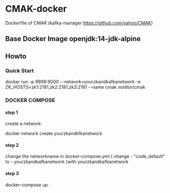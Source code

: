 # CMAK-docker  

 Dockerfile of  CMAK (kafka-manager https://github.com/yahoo/CMAK) 
   
## Base Docker Image  openjdk:14-jdk-alpine  
## Howto   
### Quick Start  
docker run -p 9998:9000 --network=yourzkandkafkanetwork -e ZK_HOSTS=zk1:2181,zk2:2181,zk3:2181 --name cmak voidtor/cmak

### DOCKER COMPOSE  
#### step 1  
 create a network:  
 
 docker network create yourzkandkfkanetwork  
#### step 2  

change the networkname in docker-compose.yml ( change - "code_default" to - yourzkandkafkanetwork )with yourzkandkafkanetwork   

#### step 3  
docker-compose up .  



 

